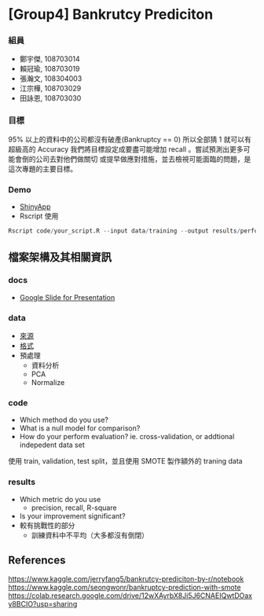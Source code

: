 # [Group4] Bankrutcy Prediciton

### 組員
* 鄭宇傑, 108703014
* 賴冠瑜, 108703019
* 張瀚文, 108304003
* 江宗樺, 108703029
* 田詠恩, 108703030
### 目標
95% 以上的資料中的公司都沒有破產(Bankruptcy == 0)
所以全部猜 1 就可以有超級高的 Accuracy
我們將目標設定成要盡可能增加 recall 。嘗試預測出更多可能會倒的公司去對他們做關切 或提早做應對措施，並去檢視可能面臨的問題，是這次專題的主要目標。
### Demo 
* [ShinyApp](https://yjack0000.shinyapps.io/shinyui/?_ga=2.142920117.1862022445.1641973117-1531152518.1641397296)
* Rscript 使用
```R
Rscript code/your_script.R --input data/training --output results/performance.tsv
```

## 檔案架構及其相關資訊

### docs
* [Google Slide for Presentation](https://docs.google.com/presentation/d/1TWPNksUenzi-DsquO6Yv7WBCVPvZE-HgyjMmvAcAH3U/edit#slide=id.g10d591fe8d9_0_169)

### data

* [來源](https://www.kaggle.com/fedesoriano/company-bankruptcy-prediction)
* [格式](https://github.com/1101-datascience/finalproject_group4/tree/main/data)
* 預處理
  * 資料分析
  * PCA
  * Normalize

### code

* Which method do you use?
* What is a null model for comparison?
* How do your perform evaluation? ie. cross-validation, or addtional indepedent data set

使用 train, validation, test split，並且使用 SMOTE 製作額外的 traning data

### results

* Which metric do you use 
  * precision, recall, R-square
* Is your improvement significant?
* 較有挑戰性的部分
  * 訓練資料中不平均（大多都沒有倒閉）

## References
https://www.kaggle.com/jerryfang5/bankrutcy-prediciton-by-r/notebook
https://www.kaggle.com/seongwonr/bankruptcy-prediction-with-smote
https://colab.research.google.com/drive/12wXAyrbX8Ji5J6CNAEIQwtDOaxy8BCIO?usp=sharing
